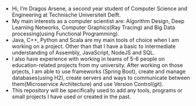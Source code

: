 - Hi, I’m Dragos Arsene, a second year student of Computer Science and Engineering at Technische Universiteit Delft.
- My main interests as a computer scientist are: Algorithm Design, Deep Learning Networks, Computer Graphics(Ray Tracing) and Big Data processing(using Functional Programming).
- Java, C++, Python and Scala are my main tools of choice when I am working on a project. Other than that I have a basic to intermediate understanding of Assembly, JavaScript,
NodeJS and SQL.
- I also have experience with working in teams of 5-6 people on education-related projects from my university. After working on those prjects, I am able to use frameworks
(Spring Boot), create and manage databases(using H2), create servers and ways to communicate between them(Microservice Architecture) and use Version Control(git).
- This repository will be specifically used to add any tools, programs or small projects I have used or created in the past.
